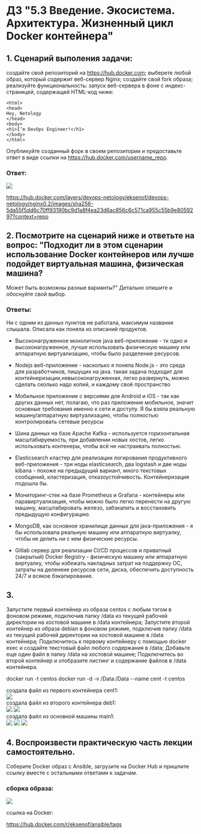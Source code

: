 # ДЗ "5.3 Введение. Экосистема. Архитектура. Жизненный цикл Docker контейнера"

## 1. Сценарий выполения задачи:

создайте свой репозиторий на https://hub.docker.com;
выберете любой образ, который содержит веб-сервер Nginx;
создайте свой fork образа;
реализуйте функциональность: запуск веб-сервера в фоне с индекс-страницей, содержащей HTML-код ниже:

```
<html>
<head>
Hey, Netology
</head>
<body>
<h1>I’m DevOps Engineer!</h1>
</body>
</html>
```

Опубликуйте созданный форк в своем репозитории и предоставьте ответ в виде ссылки на https://hub.docker.com/username_repo.

### Ответ:

![](1.JPG) 
   
https://hub.docker.com/layers/devops-netology/eksenof/devops-netology/nginx0.2/images/sha256-5da55f5dd6c70ff93190bc9d1a8f4ea23d6ac856c6c571ca955c55b9e8059297?context=repo



## 2. Посмотрите на сценарий ниже и ответьте на вопрос: "Подходит ли в этом сценарии использование Docker контейнеров или лучше подойдет виртуальная машина, физическая машина?
Может быть возможны разные варианты?" Детально опишите и обоснуйте свой выбор.

### Ответы:

 
Ни с одним из данных пунктов не работала, максимум названия слышала. Описала как поняла из описаний продуктов.

- Высоконагруженное монолитное java веб-приложение - тк одно и высоконагруженное, лучше использовать физическую машину или аппаратную виртуализацию, чтобы было разделение ресурсов. 

- Nodejs веб-приложение - насколько я поняла Node.js - это среда для разработчиков, пишущих на java. такая задача подходит для контейнеризации,невысоконагруженная, легко развернуть, можно сделать сколько надо копий, и каждому своё пространство

- Мобильное приложение c версиями для Android и iOS - так как других данных нет, полагаю, что раз приложение мобильное, значит основные требования именно к сети и доступу. Я бы взяла реальную машину/аппаратную виртуализацию, чтобы полностью контролировать сетевые ресурсы

- Шина данных на базе Apache Kafka - используется горизонтальная масштабируемость, при добавлении новых хостов, легко использовать контенеры, чтобы всё не настраивать полностью.

- Elasticsearch кластер для реализации логирования продуктивного веб-приложения - три ноды elasticsearch, два logstash и две ноды kibana - 
похоже на предыдущий вариант, много текстовых сообщений, кластеризация, отказоустойчивость. Контейнеризация подошла бы.

- Мониторинг-стек на базе Prometheus и Grafana - контейнеры или паравиртуализация, чтобы можно было легко перенести на другую машину, масштабировать железо, забэкапить и восстановить предыдущую конфигурацию.

- MongoDB, как основное хранилище данных для java-приложения - я бы использовала реальную машину или аппаратную виртуалку, чтобы не делить ни с кем физические ресурсы.

- Gitlab сервер для реализации CI/CD процессов и приватный (закрытый) Docker Registry - физическую машину или аппаратную виртуалку, чтобы избежать накладных затрат на поддержку ОС, затраты на деленеие ресурсов сети, диска,
 обеспечить доступность 24/7 и всякое бэкапирование.

 
 
## 3. 
 Запустите первый контейнер из образа centos c любым тэгом в фоновом режиме, подключив папку /data из текущей рабочей директории на хостовой машине в /data контейнера; 
 Запустите второй контейнер из образа debian в фоновом режиме, подключив папку /data из текущей рабочей директории на хостовой машине в /data контейнера; 
 Подключитесь к первому контейнеру с помощью docker exec и создайте текстовый файл любого содержания в /data; Добавьте еще один файл в папку /data на хостовой машине; 
 Подключитесь во второй контейнер и отобразите листинг и содержание файлов в /data контейнера.
 
 
docker run -t centos
docker run -d -v /Data:/Data --name cent -t centos


создала файл из первого контейнера cent1:   
![](cent1.JPG)   
создала файл из второго контейнера deb1:   
![](deb1.JPG) 
![](cent2.JPG)   
создала файл из основной машины main1:   
![](main1.JPG)
![](deb2.JPG) 
![](cent3.JPG) 



## 4. Воспроизвести практическую часть лекции самостоятельно.

Соберите Docker образ с Ansible, загрузите на Docker Hub и пришлите ссылку вместе с остальными ответами к задачам.


### сборка образа:
![](building.JPG) 

ссылка на Docker:

 https://hub.docker.com/r/eksenof/ansible/tags